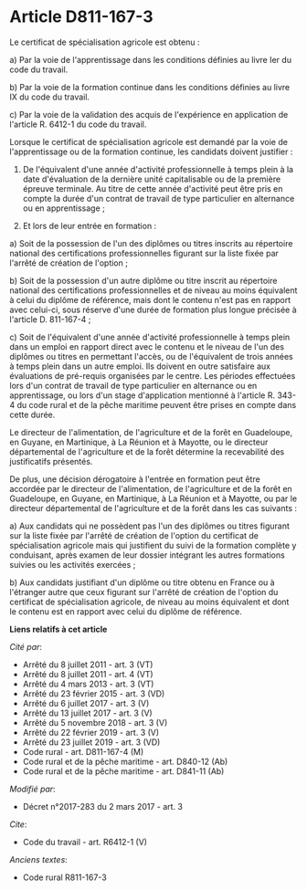 # Article D811-167-3

Le certificat de spécialisation agricole est obtenu : 

a) Par la voie de l'apprentissage dans les conditions définies au livre Ier du code du travail. 

b) Par la voie de la formation continue dans les conditions définies au livre IX du code du travail. 

c) Par la voie de la validation des acquis de l'expérience en application de l'article R. 6412-1 du code du travail. 

Lorsque le certificat de spécialisation agricole est demandé par la voie de l'apprentissage ou de la formation continue, les
candidats doivent justifier : 

1. De l'équivalent d'une année d'activité professionnelle à temps plein à la date d'évaluation de la dernière unité
capitalisable ou de la première épreuve terminale. Au titre de cette année d'activité peut être pris en compte la durée d'un
contrat de travail de type particulier en alternance ou en apprentissage ; 

2. Et lors de leur entrée en formation : 

a) Soit de la possession de l'un des diplômes ou titres inscrits au répertoire national des certifications professionnelles
figurant sur la liste fixée par l'arrêté de création de l'option ; 

b) Soit de la possession d'un autre diplôme ou titre inscrit au répertoire national des certifications professionnelles et de
niveau au moins équivalent à celui du diplôme de référence, mais dont le contenu n'est pas en rapport avec celui-ci, sous
réserve d'une durée de formation plus longue précisée à l'article D. 811-167-4 ; 

c) Soit de l'équivalent d'une année d'activité professionnelle à temps plein dans un emploi en rapport direct avec le contenu
et le niveau de l'un des diplômes ou titres en permettant l'accès, ou de l'équivalent de trois années à temps plein dans un
autre emploi. Ils doivent en outre satisfaire aux évaluations de pré-requis organisées par le centre. Les périodes effectuées
lors d'un contrat de travail de type particulier en alternance ou en apprentissage, ou lors d'un stage d'application
mentionné à l'article R. 343-4 du code rural et de la pêche maritime peuvent être prises en compte dans cette durée. 

Le directeur de l'alimentation, de l'agriculture et de la forêt en Guadeloupe, en Guyane, en Martinique, à La Réunion et à
Mayotte, ou le directeur départemental de l'agriculture et de la forêt détermine la recevabilité des justificatifs
présentés. 

De plus, une décision dérogatoire à l'entrée en formation peut être accordée par le directeur de l'alimentation, de
l'agriculture et de la forêt en Guadeloupe, en Guyane, en Martinique, à La Réunion et à Mayotte, ou par le directeur
départemental de l'agriculture et de la forêt dans les cas suivants : 

a) Aux candidats qui ne possèdent pas l'un des diplômes ou titres figurant sur la liste fixée par l'arrêté de création de
l'option du certificat de spécialisation agricole mais qui justifient du suivi de la formation complète y conduisant, après
examen de leur dossier intégrant les autres formations suivies ou les activités exercées ; 

b) Aux candidats justifiant d'un diplôme ou titre obtenu en France ou à l'étranger autre que ceux figurant sur l'arrêté de
création de l'option du certificat de spécialisation agricole, de niveau au moins équivalent et dont le contenu est en
rapport avec celui du diplôme de référence.

**Liens relatifs à cet article**

_Cité par_:

  - Arrêté du 8 juillet 2011 - art. 3 (VT)
  - Arrêté du 8 juillet 2011 - art. 4 (VT)
  - Arrêté du 4 mars 2013 - art. 3 (VT)
  - Arrêté du 23 février 2015 - art. 3 (VD)
  - Arrêté du 6 juillet 2017 - art. 3 (V)
  - Arrêté du 13 juillet 2017 - art. 3 (V)
  - Arrêté du 5 novembre 2018 - art. 3 (V)
  - Arrêté du 22 février 2019 - art. 3 (V)
  - Arrêté du 23 juillet 2019 - art. 3 (VD)
  - Code rural - art. D811-167-4 (M)
  - Code rural et de la pêche maritime - art. D840-12 (Ab)
  - Code rural et de la pêche maritime - art. D841-11 (Ab)

_Modifié par_:

  - Décret n°2017-283 du 2 mars 2017 - art. 3

_Cite_:

  - Code du travail - art. R6412-1 (V)

_Anciens textes_:

  - Code rural R811-167-3
